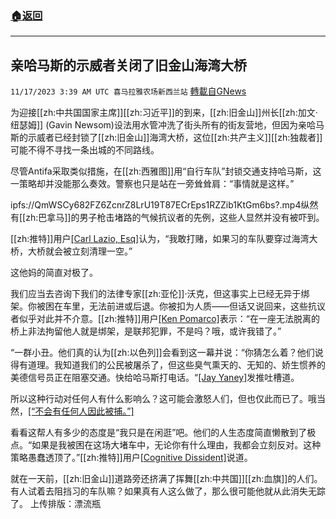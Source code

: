 ###  [:house:返回](README.md)
---


## 亲哈马斯的示威者关闭了旧金山海湾大桥
`11/17/2023 3:39 AM UTC 喜马拉雅农场新西兰站` [轉載自GNews](https://gnews.org/articles/1986141)

为迎接[[zh:中共国国家主席]][[zh:习近平]]的到来，[[zh:旧金山]]州长[[zh:加文·纽瑟姆]] (Gavin Newsom)设法用水管冲洗了街头所有的街友营地，但因为亲哈马斯的示威者已经封锁了[[zh:旧金山]]海湾大桥，这位[[zh:共产主义]][[zh:独裁者]]可能不得不寻找一条出城的不同路线。

尽管Antifa采取类似措施，在[[zh:西雅图]]用“自行车队”封锁交通支持哈马斯，这一策略却并没能那么奏效。警察也只是站在一旁耸耸肩：“事情就是这样。”

ipfs://QmWSCy682FZ6ZcnrZ8LrU19T87ECrEps1RZZib1KtGm6bs?.mp4纵然有[[zh:巴拿马]]的男子枪击堵路的气候抗议者的先例，这些人显然并没有被吓到。

[[zh:推特]]用户[\[Carl Lazio, Esq\]](https://twitter.com/roybatty010816/status/1725205644565942452)认为，“我敢打赌，如果习的车队要穿过海湾大桥，大桥就会被立刻清理一空。”

这他妈的简直对极了。

我们应当去咨询下我们的法律专家[[zh:亚伦]]·沃克，但这事实上已经无异于绑架。你被困在车里，无法前进或后退。你被扣为人质——但话又说回来，这些抗议者似乎对此并不介意。[[zh:推特]]用户[\[Ken Pomarco\]](https://twitter.com/KenPomarco/status/1725216338208051393)表示：“在一座无法脱离的桥上非法拘留他人就是绑架，是联邦犯罪，不是吗？哦，或许我错了。”

“一群小丑。他们真的认为[[zh:以色列]]会看到这一幕并说：“你猜怎么着？他们说得有道理。我知道我们的公民被屠杀了，但这些臭气熏天的、无知的、娇生惯养的美德信号员正在阻塞交通。快给哈马斯打电话。“[\[Jay Yaney\]](https://twitter.com/jayyaney/status/1725206382893297742)发推吐槽道。

所以这种行动对任何人有什么影响么？这可能会激怒人们，但也仅此而已了。哦当然，[\[“不会有任何人因此被捕。”\]](https://twitter.com/Roamingokie405/status/1725201316052410490)

看看这帮人有多少的态度是“我只是在闲逛”吧。他们的人生态度简直懒散到了极点。“如果是我被困在这场大堵车中，无论你有什么理由，我都会立刻反对。这种策略愚蠢透顶了。”[[zh:推特]]用户[[Cognitive Dissident\]](https://twitter.com/STP48315/status/1725237302656401561)说道。

就在一天前，[[zh:旧金山]]道路旁还挤满了挥舞[[zh:中共国]][[zh:血旗]]的人们。有人试着去阻挡习的车队嘛？如果真有人这么做了，那么很可能他就从此消失无踪了。
上传排版：漂流瓶
